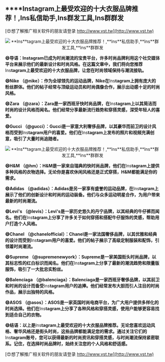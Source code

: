 ## ****Ins**tagram上最受欢迎的十大衣服品牌推荐！,**Ins**私信助手,**Ins**群发工具,**Ins**群群发**

[😍想了解推广相关软件的朋友请登录 http://www.vst.tw](http://www.vst.tw)

 <center><img src="https://vst.tw/MP4/tuiguang/png/3.png" alt="**Ins**tagram上最受欢迎的十大衣服品牌推荐！,**Ins**私信助手,**Ins**群发工具,**Ins**群群发"></center>

**😄导语：**Ins**tagram已成为时尚潮流的宝贵平台，许多时尚品牌利用这个社交媒体平台来展示他们的最新设计和时尚风格。在这篇文章中，我们将向您推荐**Ins**tagram上最受欢迎的十大衣服品牌，让您在时尚领域保持与潮流接轨。**

**😄Nike （@nike）：作为全球领先的运动品牌，Nike在**Ins**tagram上拥有庞大的粉丝群体。他们的帖子经常与顶级运动员和时尚偶像合作，展示出动感十足的时尚风格。**

**😄Zara （@zara）：Zara是一家西班牙快时尚品牌，在**Ins**tagram上以其简洁而时尚的设计风格而闻名。他们经常分享最新流行趋势和穿搭灵感，深受年轻人的喜爱。**

**😄Gucci （@gucci）：Gucci是一家意大利奢侈品牌，以其豪华而前卫的设计风格而受到**Ins**tagram用户的喜爱。他们在**Ins**tagram上发布的照片和视频充满创意，吸引了大量时尚追随者。**

 <center><img src="https://vst.tw/MP4/tuiguang/png/8.png" alt="**Ins**tagram上最受欢迎的十大衣服品牌推荐！,**Ins**私信助手,**Ins**群发工具,**Ins**群群发"></center>

**😄H&M （@hm）：H&M是一家来自瑞典的快时尚品牌，他们在**Ins**tagram上提供多种风格的衣物选择。无论你是喜欢休闲风格还是正式穿搭，H&M都能满足你的需求。**

**😄Adidas （@adidas）：Adidas是另一家享有盛誉的运动品牌，在**Ins**tagram上展示了他们的创新设计和时尚的运动装备。他们与众多运动明星合作，为用户带来最新的时尚潮流。**

**😄Levi's （@levis）：Levi's是一家历史悠久的丹宁品牌，以其经典的牛仔裤而闻名。他们在**Ins**tagram上分享了许多关于如何穿搭和搭配牛仔服饰的灵感，帮助用户打造个人风格。**

**😄Chanel （@chanelofficial）：Chanel是一家法国奢侈品牌，以其优雅和经典的设计而受到**Ins**tagram用户的喜爱。他们的帖子展示了高级定制服装和配饰，引领着时尚潮流。**

**😄Supreme （@supremenewyork）：Supreme是一家美国街头时尚品牌，以其标志性的红白标识而闻名。他们在**Ins**tagram上分享了最新的潮流趋势和限量版服饰，吸引了一大批忠实粉丝。**

**😄Balenciaga （@balenciaga）：Balenciaga是一家西班牙奢侈品牌，以其前卫和时尚的设计而备受**Ins**tagram用户的追捧。他们经常发布大胆而引人注目的时尚作品，展示出独特的风格。**

**😄ASOS （@asos）：ASOS是一家英国时尚电商平台，为广大用户提供多样化的时尚选择。他们在**Ins**tagram上分享了各种风格和穿搭灵感，使用户能够更容易找到适合自己的衣物。**

**😄结语：以上是**Ins**tagram上最受欢迎的十大衣服品牌推荐。无论您喜欢运动风格、奢华风格还是街头时尚，这些品牌都能满足您的需求。通过关注它们的**Ins**tagram账号，您可以获得最新的时尚资讯和穿搭灵感，与时尚潮流保持紧密联系。记住，在选择时尚品牌时，始终关注您的个人风格和舒适感。**

[😍想了解推广相关软件的朋友请登录 http://www.vst.tw](http://www.vst.tw)



